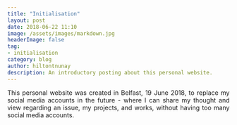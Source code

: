 ```yaml
---
title: "Initialisation"
layout: post
date: 2018-06-22 11:10
image: /assets/images/markdown.jpg
headerImage: false
tag:
- initialisation
category: blog
author: hiltontnunay
description: An introductory posting about this personal website.
---
```


<!-- Social media have become part of our lives. In fact, most people in my circle have at least one social media account and share their almost-daily life on, for example, their Facebook and Instagram story. -->
<p align="justify">
This personal website was created in Belfast, 19 June 2018, to replace my social media accounts in the future - where I can share my thought and view regarding an issue, my projects, and works, without having too many social media accounts.
</p>